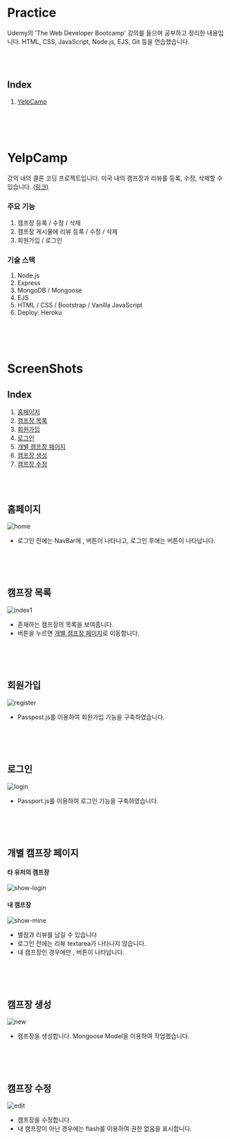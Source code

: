 # Practice
Udemy의 'The Web Developer Bootcamp' 강의를 들으며 공부하고 정리한 내용입니다.
HTML, CSS, JavaScript, Node.js, EJS, Git 등을 연습했습니다.

<br>
<br>

## Index
1. [YelpCamp](#YelpCamp)

<br>
<br>
<br>

# YelpCamp
강의 내의 클론 코딩 프로젝트입니다. 미국 내의 캠프장과 리뷰를 등록, 수정, 삭제할 수 있습니다. 
[(링크)](https://guarded-wildwood-42249.herokuapp.com/)

### 주요 기능
1. 캠프장 등록 / 수정 / 삭제
2. 캠프장 게시물에 리뷰 등록 / 수정 / 삭제
3. 회원가입 / 로그인

### 기술 스택
1. Node.js
2. Express
3. MongoDB / Mongoose
4. EJS
5. HTML / CSS / Bootstrap / Vanilla JavaScript
6. Deploy: Heroku

<br>
<br>
<br>

# ScreenShots
## Index
1. [홈페이지](#홈페이지)
2. [캠프장 목록](#캠프장-목록)
3. [회원가입](#회원가입)
4. [로그인](#로그인)
5. [개별 캠프장 페이지](#개별-캠프장-페이지)
6. [캠프장 생성](#캠프장-생성)
7. [캠프장 수정](#캠프장-수정)

<br>
<br>

## 홈페이지
![home](https://user-images.githubusercontent.com/63030905/127596164-1413c5ac-1624-4609-bb53-ef64f8cc9002.png)
* 로그인 전에는 NavBar에 <Login>, <Register> 버튼이 나타나고, 로그인 후에는 <Logout> 버튼이 나타납니다.

<br>
<br>
<br>

## 캠프장 목록
![index1](https://user-images.githubusercontent.com/63030905/127596222-23982fdb-7c28-4dd7-aafe-1695c75c0d49.png)
* 존재하는 캠프장의 목록을 보여줍니다.
* <View> 버튼을 누르면 [개별 캠프장 페이지](#개별-캠프장-페이지)로 이동합니다.

<br>
<br>
<br>

## 회원가입
![register](https://user-images.githubusercontent.com/63030905/127596664-8f9aae5a-ad11-4eac-b363-1fed8848a06f.png)
* Passpost.js를 이용하여 회원가입 기능을 구축하였습니다.

<br>
<br>
<br>

## 로그인
![login](https://user-images.githubusercontent.com/63030905/127596673-66dd1e1d-fb70-475e-9a88-c4213de85a43.png)
* Passport.js를 이용하여 로그인 기능을 구축하였습니다.

<br>
<br>
<br>

## 개별 캠프장 페이지
#### 타 유저의 캠프장
![show-login](https://user-images.githubusercontent.com/63030905/127596699-50850a5b-0212-45f7-988e-8758286e1cb4.png)
#### 내 캠프장
![show-mine](https://user-images.githubusercontent.com/63030905/127596704-c37ee9d3-4fa7-4a8e-9855-11471fceb907.png)
* 별점과 리뷰를 남길 수 있습니다
* 로그인 전에는 리뷰 textarea가 나타나지 않습니다.
* 내 캠프장인 경우에만 <edit>, <delete> 버튼이 나타납니다.

<br>
<br>
<br>

## 캠프장 생성
![new](https://user-images.githubusercontent.com/63030905/127596963-024242dd-077b-485e-9242-d5b510b43e1d.png)
* 캠프장을 생성합니다. Mongoose Model을 이용하여 작업했습니다.

<br>
<br>
<br>

## 캠프장 수정
![edit](https://user-images.githubusercontent.com/63030905/127596707-9cf4a280-bdd1-4b44-b061-23ac00656cfb.png)
* 캠프장을 수정합니다. 
* 내 캠프장이 아닌 경우에는 flash를 이용하여 권한 없음을 표시합니다.

